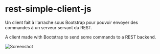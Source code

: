 rest-simple-client-js
=====================

Un client fait à l'arrache sous Bootstrap pour pouvoir envoyer des commandes à un serveur servant du REST.

A client made with Bootstrap to send some commands to a REST backend.

![Screenshot](http://i.imgur.com/lb7uL2q.png "Screenshot du client")
